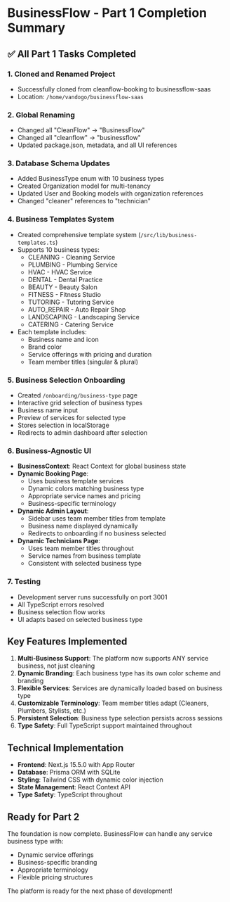 # BusinessFlow - Part 1 Completion Summary

## ✅ All Part 1 Tasks Completed

### 1. **Cloned and Renamed Project**
- Successfully cloned from cleanflow-booking to businessflow-saas
- Location: `/home/vandogo/businessflow-saas`

### 2. **Global Renaming**
- Changed all "CleanFlow" → "BusinessFlow"
- Changed all "cleanflow" → "businessflow"
- Updated package.json, metadata, and all UI references

### 3. **Database Schema Updates**
- Added BusinessType enum with 10 business types
- Created Organization model for multi-tenancy
- Updated User and Booking models with organization references
- Changed "cleaner" references to "technician"

### 4. **Business Templates System**
- Created comprehensive template system (`/src/lib/business-templates.ts`)
- Supports 10 business types:
  - CLEANING - Cleaning Service
  - PLUMBING - Plumbing Service
  - HVAC - HVAC Service
  - DENTAL - Dental Practice
  - BEAUTY - Beauty Salon
  - FITNESS - Fitness Studio
  - TUTORING - Tutoring Service
  - AUTO_REPAIR - Auto Repair Shop
  - LANDSCAPING - Landscaping Service
  - CATERING - Catering Service
- Each template includes:
  - Business name and icon
  - Brand color
  - Service offerings with pricing and duration
  - Team member titles (singular & plural)

### 5. **Business Selection Onboarding**
- Created `/onboarding/business-type` page
- Interactive grid selection of business types
- Business name input
- Preview of services for selected type
- Stores selection in localStorage
- Redirects to admin dashboard after selection

### 6. **Business-Agnostic UI**
- **BusinessContext**: React Context for global business state
- **Dynamic Booking Page**:
  - Uses business template services
  - Dynamic colors matching business type
  - Appropriate service names and pricing
  - Business-specific terminology
- **Dynamic Admin Layout**:
  - Sidebar uses team member titles from template
  - Business name displayed dynamically
  - Redirects to onboarding if no business selected
- **Dynamic Technicians Page**:
  - Uses team member titles throughout
  - Service names from business template
  - Consistent with selected business type

### 7. **Testing**
- Development server runs successfully on port 3001
- All TypeScript errors resolved
- Business selection flow works
- UI adapts based on selected business type

## Key Features Implemented

1. **Multi-Business Support**: The platform now supports ANY service business, not just cleaning
2. **Dynamic Branding**: Each business type has its own color scheme and branding
3. **Flexible Services**: Services are dynamically loaded based on business type
4. **Customizable Terminology**: Team member titles adapt (Cleaners, Plumbers, Stylists, etc.)
5. **Persistent Selection**: Business type selection persists across sessions
6. **Type Safety**: Full TypeScript support maintained throughout

## Technical Implementation

- **Frontend**: Next.js 15.5.0 with App Router
- **Database**: Prisma ORM with SQLite
- **Styling**: Tailwind CSS with dynamic color injection
- **State Management**: React Context API
- **Type Safety**: TypeScript throughout

## Ready for Part 2

The foundation is now complete. BusinessFlow can handle any service business type with:
- Dynamic service offerings
- Business-specific branding
- Appropriate terminology
- Flexible pricing structures

The platform is ready for the next phase of development!